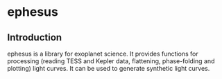 # ephesus

## Introduction

ephesus is a library for exoplanet science. It provides functions for processing (reading TESS and Kepler data, flattening, phase-folding and plotting) light curves. It can be used to generate synthetic light curves.
